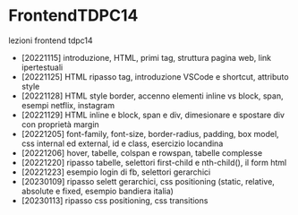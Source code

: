 # FrontendTDPC14
lezioni frontend tdpc14

- [20221115]  introduzione, HTML, primi tag, struttura pagina web, link ipertestuali
- [20221125]  HTML ripasso tag, introduzione VSCode e shortcut, attributo style
- [20221128]  HTML style border, accenno elementi inline vs block, span, esempi netflix, instagram
- [20221129]  HTML inline e block, span e div, dimesionare e spostare div con proprietà margin
- [20221205]  font-family, font-size, border-radius, padding, box model, css internal ed external, id e class, esercizio locandina
- [20221206] hover, tabelle, colspan e rowspan, tabelle complesse
- [20221220] ripasso tabelle, selettori first-child e nth-child(), il form html
- [20221223] esempio login di fb, selettori gerarchici
- [20230109] ripasso selett gerarchici, css positioning (static, relative, absolute e fixed, esempio bandiera italia)
- [20230113] ripasso css positioning, css transitions
